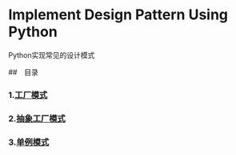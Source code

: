# Implement Design Pattern Using Python
Python实现常见的设计模式

##　目录

### 1.<a href="https://github.com/mapingfan/implement-design-pattern-using-python/blob/master/factory-pattern/%60Factory%20Design%20Pattern%20Using%20Python%20%60.md">工厂模式</a>
### 2.<a href="https://github.com/mapingfan/implement-design-pattern-using-python/blob/master/abstract-factory-pattern/%60Abstract%20Factory%20Desing%20Pattern%20Using%20Python%60.md">抽象工厂模式</a>
### 3.<a href="https://github.com/mapingfan/implement-design-pattern-using-python/blob/master/singleton-pattern/%60Singleton%20Pattern%20Using%20Python%60.md">单例模式</a>

